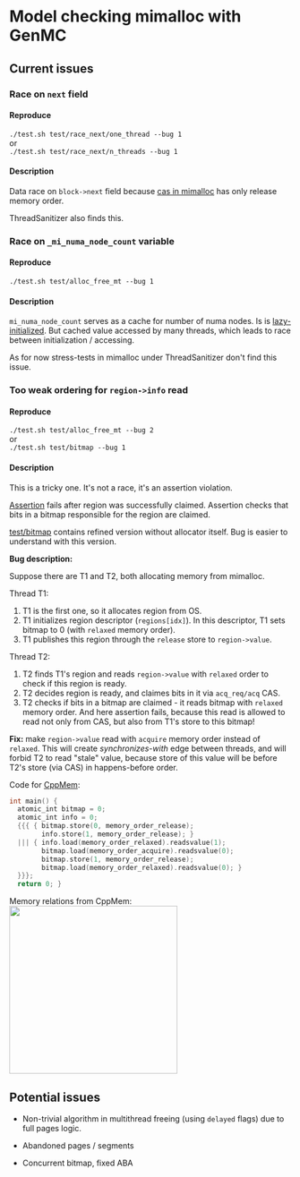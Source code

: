 # Model checking mimalloc with GenMC

## Current issues

### Race on `next` field 

#### Reproduce  
`./test.sh test/race_next/one_thread --bug 1`  
or  
`./test.sh test/race_next/n_threads --bug 1`  

#### Description 

Data race on `block->next` field because [cas in mimalloc](https://github.com/microsoft/mimalloc/blob/71160e2bac443c0dd35c7ee13993466efcee57b2/include/mimalloc-atomic.h#L204) has only release memory order.  

ThreadSanitizer also finds this.

### Race on `_mi_numa_node_count` variable

#### Reproduce  

`./test.sh test/alloc_free_mt --bug 1`  

#### Description

`mi_numa_node_count` serves as a cache for number of numa nodes. Is is [lazy-initialized](https://github.com/microsoft/mimalloc/blob/ef8e5d18a65f653bbef9cf57694aff37d2e85b9d/src/os.c#L1132). But cached value accessed by many threads, which leads to race between initialization / accessing. 

As for now stress-tests in mimalloc under ThreadSanitizer don't find this issue.

### Too weak ordering for `region->info` read

#### Reproduce

`./test.sh test/alloc_free_mt --bug 2`  
or  
`./test.sh test/bitmap --bug 1` 

#### Description

This is a tricky one. It's not a race, it's an assertion violation. 

[Assertion](https://github.com/microsoft/mimalloc/blob/ef8e5d18a65f653bbef9cf57694aff37d2e85b9d/src/region.c#L280) fails after region was successfully claimed. 
Assertion checks that bits in a bitmap responsible for the region are claimed. 

[test/bitmap](test/bitmap) contains refined version without allocator itself. Bug is easier to understand with this version.

**Bug description:**

Suppose there are T1 and T2, both allocating memory from mimalloc.
  
Thread T1:
1. T1 is the first one, so it allocates region from OS.  
2. T1 initializes region descriptor (`regions[idx]`). In this descriptor, T1 sets bitmap to 0 (with `relaxed` memory order).  
3. T1 publishes this region through the `release` store to `region->value`.  

Thread T2:
1. T2 finds T1's region and reads `region->value` with `relaxed` order to check if this region is ready.  
2. T2 decides region is ready, and claimes bits in it via `acq_req/acq` CAS.  
3. T2 checks if bits in a bitmap are claimed - it reads bitmap with `relaxed` memory order. And here assertion fails, because this read is allowed to read not only from CAS, but also from T1's store to this bitmap!

**Fix:** make `region->value` read with `acquire` memory order instead of `relaxed`. This will create _synchronizes-with_ edge between threads, and will forbid T2 to read "stale" value, because store of this value will be before T2's store (via CAS) in happens-before order.

Code for [CppMem](http://svr-pes20-cppmem.cl.cam.ac.uk/cppmem/):
```cpp
int main() {
  atomic_int bitmap = 0; 
  atomic_int info = 0;
  {{{ { bitmap.store(0, memory_order_release);
        info.store(1, memory_order_release); }
  ||| { info.load(memory_order_relaxed).readsvalue(1);
        bitmap.load(memory_order_acquire).readsvalue(0);
        bitmap.store(1, memory_order_release);
        bitmap.load(memory_order_relaxed).readsvalue(0); }
  }}};
  return 0; }
```
Memory relations from CppMem:  
<img src="https://i.ibb.co/TvMxjVD/Screenshot-2020-08-27-at-17-23-00.png" width="300"/>

## Potential issues

- Non-trivial algorithm in multithread freeing (using `delayed` flags) due to full pages logic.

- Abandoned pages / segments

- Concurrent bitmap, fixed ABA
